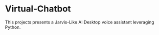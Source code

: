 # Virtual-Chatbot
This projects presents a Jarvis-Like AI Desktop voice assistant leveraging Python.

